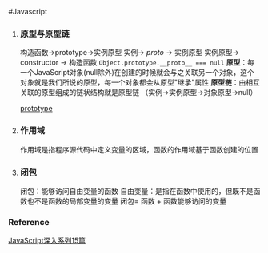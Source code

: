 #Javascript

1. ### 原型与原型链 ### 
    构造函数->prototype->实例原型
    实例-> _proto_ -> 实例原型
    实例原型-> constructor -> 构造函数
    ` Object.prototype.__proto__ === null `
    **原型**：每一个JavaScript对象(null除外)在创建的时候就会与之关联另一个对象，这个对象就是我们所说的原型，每一个对象都会从原型"继承"属性
    **原型链**：由相互关联的原型组成的链状结构就是原型链 （实例->实例原型->对象原型->null）

    [prototype](https://github.com/chenzeng/BigFronted/blob/master/image/prototype.png)

2. ### 作用域 ###
    作用域是指程序源代码中定义变量的区域，函数的作用域基于函数创建的位置

3. ### 闭包 ###
    闭包：能够访问自由变量的函数
    自由变量：是指在函数中使用的，但既不是函数也不是函数的局部变量的变量
    闭包= 函数 + 函数能够访问的变量



### Reference 
[JavaScript深入系列15篇](https://juejin.im/post/59278e312f301e006c2e1510)